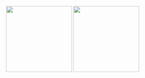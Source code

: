 <div>
  <a href="https://github.com/nullguess"></a>
  <img height="180px" align="center" src="https://github-readme-stats.vercel.app/api?username=npedrohh&count_private-true&show_icons=true&theme=midnight-purple&include_all_commits=true&locale=pt-br"/>
  <img height="180px" align="center" src="https://github-readme-stats.vercel.app/api/top-langs/?username=npedrohh&theme=midnight-purple&langs_count=10&layout=compact&locale=pt-br"/>
</div>
